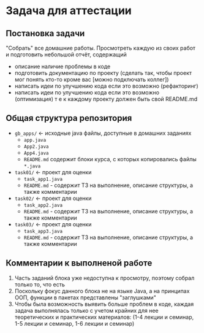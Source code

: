 # Задача для аттестации

## Постановка задачи

"Собрать" все домашние работы.
Просмотреть каждую из своих работ и подготовить небольшой отчёт, содержащий
- описание наличие проблемы в коде
- подготовить документацию по проекту (сделать так, чтобы проект мог понять кто-то кроме вас [можно подключать коллег])
- написать идеи по улучшению кода если это возможно (рефакторинг)
- написать идеи по улучшению кода если это возможно (оптимизация)
т е к каждому проекту должен быть свой README.md

## Общая структура репозитория

- `gb_apps/` <- исходные java файлы, доступные в домашних заданиях
    - `app.java`
    - `App2.java`
    - `App4.java`
    - `README.md` содержит блоки курса, с которых копировались файлы `*.java`
- `task01/` <- проект для оценки
    - `task_app1.java`
    - `README.md` - содержит ТЗ на выполнение, описание структуры, а также комментарии
- `task02/` <- проект для оценки
    - `task_app2.java`
    - `README.md` - содержит ТЗ на выполнение, описание структуры, а также комментарии
- `task03/` <- проект для оценки
    - `task_app3.java`
    - `README.md` - содержит ТЗ на выполнение, описание структуры, а также комментарии

## Комментарии к выполненой работе

1. Часть заданий блока уже недоступна к просмотру, поэтому собрал только то, что есть
2. Поскольку фокус данного блока не на языке Java, а на принципах ООП, функции в пакетах представлены "заглушками"
3. Чтобы была возможность выявить больше проблем в коде, каждая задача выполнялась только с учетом крайних для нее теоретических и практических материалов: (1-4 лекции и семинар, 1-5 лекции и семинар, 1-6 лекции и семинар)